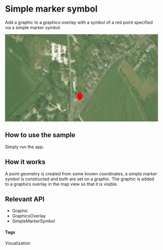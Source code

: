 # Simple marker symbol
Add a graphic to a graphics overlay with a symbol of a red point specified via a simple marker symbol.

![Simple Marker Symbol App](simple-marker-symbol.png)

## How to use the sample
Simply run the app.

## How it works
A point geometry is created from some known coordinates, a simple marker symbol is constructed and both are set on a graphic. The graphic is added to a graphics overlay in the map view so that it is visible.

## Relevant API
* Graphic
* GraphicsOverlay
* SimpleMarkerSymbol

#### Tags
Visualization